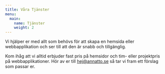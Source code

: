 ```yaml
---
title: Våra Tjänster
menu:
  main:
    name: Tjänster
    weight: 2
---
```


Vi hjälper er med allt som behövs för att skapa en hemsida eller webbapplikation och ser till att den är snabb och tillgänglig.

Kom ihåg att vi alltid erbjuder fast pris på hemsidor och tim- eller projektpris på webbapplikationer. Hör av er till hej@annatto.se så tar vi fram ett förslag som passar er.
